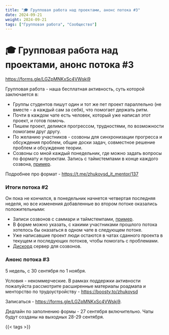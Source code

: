 ```yaml
---
title: "🎓 Групповая работа над проектами, анонс потока #3"
date: 2024-09-21
weight: 2024-09-21
tags: ["Групповая работа", "Сообщество"]
---
```


# 🎓 Групповая работа над проектами, анонс потока #3

https://forms.gle/LGZpMNKxSc4VWskj9

Групповая работа - наша бесплатная активность, суть которой заключается в:

- Группы студентов пишут один и тот же пет проект параллельно (не вместе - а каждый сам за себя), что помогает держать ритм.
- Почти в каждом чате есть человек, который уже написал этот проект, и готов помочь.
- Пишем проект, делимся прогрессом, трудностями, по возможности помогаем друг другу.
- По желанию участников - созвоны для синхронизации прогресса и обсуждения проблем, общие доски задач, совместное решение проблем и обсуждение теории.
- Созвоны со мной каждый понедельник, где можно задать вопросы по формату и проектам. Запись с таймстемпами в конце каждого созвона, [пример](https://t.me/zhukovsd_it_chat/1/117541).

Подробнее про формат - https://t.me/zhukovsd_it_mentor/137

### Итоги потока #2

Он пока не кончился, в понедельник начнется четвертая последняя неделя, но все изменения добавленные во втором потоке оказались положительными:
- Записи созвонов с саммари и таймстемпами, [пример](https://t.me/zhukovsd_it_chat/1/117541).
- В форме можно указать, с какими участниками прошлого потока хотелось бы оказаться в одном чате в следующем потоке.
- Уже написавшие проект люди остаются в чатах сданного проекта в текущем и последующих потоков, чтобы помогать с проблемами.
- [Дискорд](https://discord.gg/PaEbnbgpNz) сервер для созвонов.

### Анонс потока #3

5 недель, с 30 сентября по 1 ноября.

Условия - некоммерческие. В рамках поддержки активности пожалуйста рассмотрите расширенные материалы роадмапа и менторство по трудоустройству - https://boosty.to/zhukovsd

Записаться - https://forms.gle/LGZpMNKxSc4VWskj9.

Дедлайн по заполнению формы - 27 сентября включительно. Чаты будут созданы на выходных 28-29 сентября.

{{< tags >}}